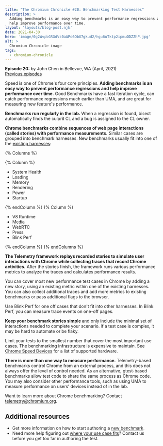```yaml
---
title: "The Chromium Chronicle #20: Benchmarking Test Harnesses"
description: >
  Adding benchmarks is an easy way to prevent performance regressions and
  help improve performance over time.
layout: 'layouts/blog-post.njk'
date: 2021-04-30
hero: 'image/0g2WvpbGRGdVs0aAPc6ObG7gkud2/hgu6uTktp2ipmuODZZhP.jpg'
alt: >
  Chromium Chronicle image
tags:
  - chromium-chronicle
---
```


**Episode 20:** by John Chen in Bellevue, WA (April, 2021)<br>
[Previous episodes](/tags/chromium-chronicle/)

Speed is one of Chrome's four core principles. **Adding benchmarks is an
easy way to prevent performance regressions and help improve performance
over time.** Good Benchmarks have a fast iteration cycle, can catch
performance regressions much earlier than UMA, and are great for measuring
new feature's performance.

**Benchmarks run regularly in the lab.** When a regression is found, bisect
automatically finds the culprit CL and a bug is assigned to the CL owner.

**Chrome benchmarks combine sequences of web page interactions (called
stories) with performance measurements.** Similar cases are grouped into
benchmark harnesses. New benchmarks usually fit into one of the
[existing harnesses](http://bit.ly/chrome-benchmark-harnesses):

{% Columns %}

{% Column %}

* System Health
* Loading
* Memory
* Rendering
* Power
* Startup

{% endColumn %}
{% Column %}

* V8 Runtime
* Media
* WebRTC
* Press
* Blink Perf

{% endColumn %}
{% endColumns %}

**The Telemetry framework replays recorded stories to simulate user
interactions with Chrome while collecting traces that record Chrome
activities.** After the stories finish, the framework runs various performance
metrics to analyze the traces and calculates performance results.

You can cover most new performance test cases in Chrome by adding a new story,
using an existing metric within one of the existing harnesses. You can also
collect additional traces and add more metrics to existing benchmarks or pass
additional flags to the browser.

Use Blink Perf for one off cases that don't fit into other harnesses. In
Blink Perf, you can measure trace events on one-off pages.

**Keep your benchmark stories simple** and only include the minimal set of
interactions needed to complete your scenario. If a test case is complex, it
may be hard to automate or be flaky.

Limit your tests to the smallest number that cover the most important use
cases. The benchmarking infrastructure is expensive to maintain. See
[Chrome Speed Devices][chrome-speed-devices] for a list of supported hardware.

**There is more than one way to measure performance.** Telemetry-based
benchmarks control Chrome from an external process, and this does not always
offer the level of control needed. As an alternative, gtest-based benchmarks
allow test code to share the same process as Chrome code. You may also
consider other performance tools, such as using UMA to measure performance
on users' devices instead of in the lab.

Want to learn more about Chrome benchmarking? Contact telemetry@chromium.org.

## Additional resources

* Get more information on how to start authoring a [new benchmark][new-bmp].
* Need more help figuring out [where your use case fits][cr-bm]? Contact us
  before you get too far in authoring the test.

[chrome-speed-devices]: https://chromium.googlesource.com/chromium/src/+/HEAD/docs/speed/perf_lab_platforms.md
[new-bmp]: https://docs.google.com/document/d/1ni2MIeVnlH4bTj4yvEDMVNxgL73PqK_O9_NUm3NW3BA
[cr-bm]: https://groups.google.com/a/chromium.org/g/telemetry
